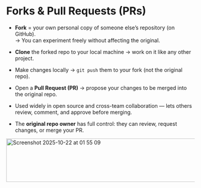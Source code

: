 # Forks & Pull Requests (PRs)

- **Fork** = your own personal copy of someone else’s repository (on GitHub).  
  → You can experiment freely without affecting the original.

- **Clone** the forked repo to your local machine → work on it like any other project.

- Make changes locally → `git push` them to your fork (not the original repo).

- Open a **Pull Request (PR)** → propose your changes to be merged into the original repo.

- Used widely in open source and cross-team collaboration — lets others review, comment, and approve before merging.

- The **original repo owner** has full control: they can review, request changes, or merge your PR.


<img width="634" height="116" alt="Screenshot 2025-10-22 at 01 55 09" src="https://github.com/user-attachments/assets/3283dc0a-a5fb-497c-a633-dff989667be4" />
